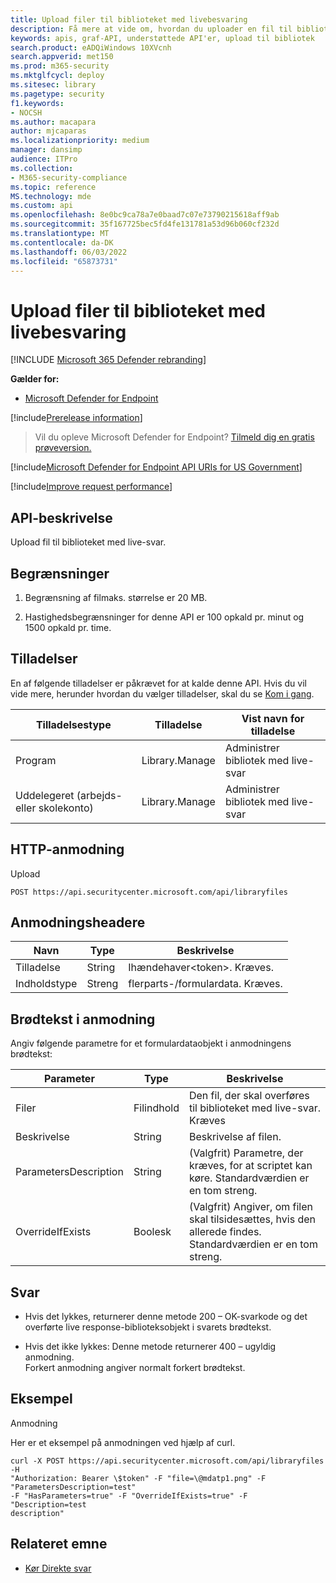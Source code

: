 ```yaml
---
title: Upload filer til biblioteket med livebesvaring
description: Få mere at vide om, hvordan du uploader en fil til biblioteket med live-svar.
keywords: apis, graf-API, understøttede API'er, upload til bibliotek
search.product: eADQiWindows 10XVcnh
search.appverid: met150
ms.prod: m365-security
ms.mktglfcycl: deploy
ms.sitesec: library
ms.pagetype: security
f1.keywords:
- NOCSH
ms.author: macapara
author: mjcaparas
ms.localizationpriority: medium
manager: dansimp
audience: ITPro
ms.collection:
- M365-security-compliance
ms.topic: reference
MS.technology: mde
ms.custom: api
ms.openlocfilehash: 8e0bc9ca78a7e0baad7c07e73790215618aff9ab
ms.sourcegitcommit: 35f167725bec5fd4fe131781a53d96b060cf232d
ms.translationtype: MT
ms.contentlocale: da-DK
ms.lasthandoff: 06/03/2022
ms.locfileid: "65873731"
---
```

#  <a name="upload-files-to-the-live-response-library"></a>Upload filer til biblioteket med livebesvaring  

[!INCLUDE [Microsoft 365 Defender rebranding](../../includes/microsoft-defender.md)]

**Gælder for:**
- [Microsoft Defender for Endpoint](/microsoft-365/security/defender-endpoint/microsoft-defender-endpoint)

[!include[Prerelease information](../../includes/prerelease.md)]

>Vil du opleve Microsoft Defender for Endpoint? [Tilmeld dig en gratis prøveversion.](https://www.microsoft.com/microsoft-365/windows/microsoft-defender-atp?ocid=docs-wdatp-exposedapis-abovefoldlink) 

[!include[Microsoft Defender for Endpoint API URIs for US Government](../../includes/microsoft-defender-api-usgov.md)]

[!include[Improve request performance](../../includes/improve-request-performance.md)]

## <a name="api-description"></a>API-beskrivelse

Upload fil til biblioteket med live-svar.

## <a name="limitations"></a>Begrænsninger

1.  Begrænsning af filmaks. størrelse er 20 MB.

2.  Hastighedsbegrænsninger for denne API er 100 opkald pr. minut og 1500 opkald pr. time.

## <a name="permissions"></a>Tilladelser

En af følgende tilladelser er påkrævet for at kalde denne API. Hvis du vil vide mere, herunder hvordan du vælger tilladelser, skal du se [Kom i gang](apis-intro.md).


| Tilladelsestype                    | Tilladelse     | Vist navn for tilladelse        |
|------------------------------------|----------------|--------------------------------|
| Program                        | Library.Manage | Administrer bibliotek med live-svar |
| Uddelegeret (arbejds- eller skolekonto) | Library.Manage | Administrer bibliotek med live-svar |

## <a name="http-request"></a>HTTP-anmodning

Upload

```HTTP
POST https://api.securitycenter.microsoft.com/api/libraryfiles
```

## <a name="request-headers"></a>Anmodningsheadere

|  Navn   |    Type    |       Beskrivelse                         |
|-----------------|--------|--------------------------------|
| Tilladelse   | String | Ihændehaver\<token>. Kræves.      |
| Indholdstype    | Streng | flerparts-/formulardata. Kræves. |

## <a name="request-body"></a>Brødtekst i anmodning

Angiv følgende parametre for et formulardataobjekt i anmodningens brødtekst:

| Parameter         |     Type         |       Beskrivelse                                        |
|-----------------------|--------------|------------------------------------------------------------|
| Filer                  | Filindhold | Den fil, der skal overføres til biblioteket med live-svar. Kræves |
| Beskrivelse           | String       | Beskrivelse af filen.                                  |
| ParametersDescription | String       | (Valgfrit) Parametre, der kræves, for at scriptet kan køre. Standardværdien er en tom streng.                |
| OverrideIfExists      | Boolesk       | (Valgfrit) Angiver, om filen skal tilsidesættes, hvis den allerede findes. Standardværdien er en tom streng.          |



## <a name="response"></a>Svar

-   Hvis det lykkes, returnerer denne metode 200 – OK-svarkode og det overførte live response-biblioteksobjekt i svarets brødtekst.

-   Hvis det ikke lykkes: Denne metode returnerer 400 – ugyldig anmodning.  
    Forkert anmodning angiver normalt forkert brødtekst.

## <a name="example"></a>Eksempel

Anmodning

Her er et eksempel på anmodningen ved hjælp af curl.

```CURL
curl -X POST https://api.securitycenter.microsoft.com/api/libraryfiles -H
"Authorization: Bearer \$token" -F "file=\@mdatp1.png" -F
"ParametersDescription=test"  
-F "HasParameters=true" -F "OverrideIfExists=true" -F "Description=test
description"
```

## <a name="related-topic"></a>Relateret emne

-  [Kør Direkte svar](run-live-response.md) 